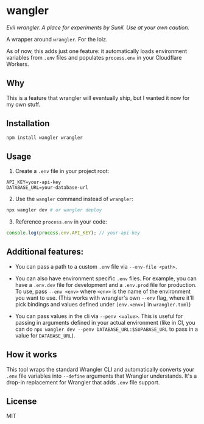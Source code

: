 # wangler

_Evil wrangler. A place for experiments by Sunil. Use at your own caution._

A wrapper around `wrangler`. For the lolz.

As of now, this adds just one feature: it automatically loads environment variables from `.env` files and populates `process.env` in your Cloudflare Workers.

## Why

This is a feature that wrangler will eventually ship, but I wanted it now for my own stuff.

## Installation

```bash
npm install wangler wrangler
```

## Usage

1. Create a `.env` file in your project root:

```env
API_KEY=your-api-key
DATABASE_URL=your-database-url
```

2. Use the `wangler` command instead of `wrangler`:

```bash
npx wangler dev # or wangler deploy
```

3. Reference `process.env` in your code:

```js
console.log(process.env.API_KEY); // your-api-key
```

## Additional features:

- You can pass a path to a custom `.env` file via `--env-file <path>`.

- You can also have environment specific `.env` files. For example, you can have a `.env.dev` file for development and a `.env.prod` file for production. To use, pass `--env <env>` where `<env>` is the name of the environment you want to use. (This works with wrangler's own `--env` flag, where it'll pick bindings and values defined under `[env.<env>]` in `wrangler.toml`)

- You can pass values in the cli via `--penv <value>`. This is useful for passing in arguments defined in your actual environment (like in CI, you can do `npx wangler dev --penv DATABASE_URL:$SUPABASE_URL` to pass in a value for `DATABASE_URL`).

## How it works

This tool wraps the standard Wrangler CLI and automatically converts your `.env` file variables into `--define` arguments that Wrangler understands. It's a drop-in replacement for Wrangler that adds `.env` file support.

## License

MIT
